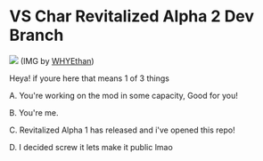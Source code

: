 # VS Char Revitalized Alpha 2 Dev Branch
![](https://vscharimagefiles.neocities.org/imgs/NEWimages/idk%20man%20this%20looks%20cool.png) 
(IMG by [WHYEthan](https://www.youtube.com/channel/UC9lI9voKG3IHdtWIm6TC08Q))

Heya! if youre here that means 1 of 3 things

A. You're working on the mod in some capacity, Good for you!

B. You're me.

C. Revitalized Alpha 1 has released and i've opened this repo!

D. I decided screw it lets make it public lmao

